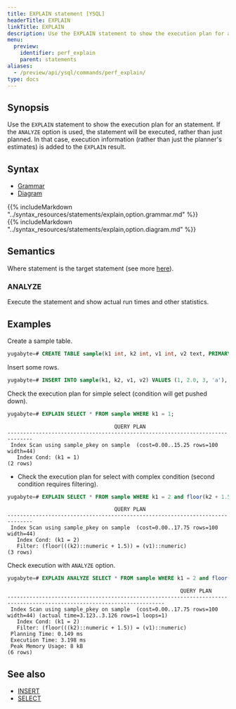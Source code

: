 ```yaml
---
title: EXPLAIN statement [YSQL]
headerTitle: EXPLAIN
linkTitle: EXPLAIN
description: Use the EXPLAIN statement to show the execution plan for an statement. If the ANALYZE option is used, the statement will be executed, rather than just planned.
menu:
  preview:
    identifier: perf_explain
    parent: statements
aliases:
  - /preview/api/ysql/commands/perf_explain/
type: docs
---
```


## Synopsis

Use the `EXPLAIN` statement to show the execution plan for an statement. If the `ANALYZE` option is used, the statement will be executed, rather than just planned. In that case, execution information (rather than just the planner's estimates) is added to the `EXPLAIN` result.

## Syntax

<ul class="nav nav-tabs nav-tabs-yb">
  <li >
    <a href="#grammar" class="nav-link active" id="grammar-tab" data-toggle="tab" role="tab" aria-controls="grammar" aria-selected="true">
      <i class="fas fa-file-alt" aria-hidden="true"></i>
      Grammar
    </a>
  </li>
  <li>
    <a href="#diagram" class="nav-link" id="diagram-tab" data-toggle="tab" role="tab" aria-controls="diagram" aria-selected="false">
      <i class="fas fa-project-diagram" aria-hidden="true"></i>
      Diagram
    </a>
  </li>
</ul>

<div class="tab-content">
  <div id="grammar" class="tab-pane fade show active" role="tabpanel" aria-labelledby="grammar-tab">
  {{% includeMarkdown "../syntax_resources/statements/explain,option.grammar.md" %}}
  </div>
  <div id="diagram" class="tab-pane fade" role="tabpanel" aria-labelledby="diagram-tab">
  {{% includeMarkdown "../syntax_resources/statements/explain,option.diagram.md" %}}
  </div>
</div>

## Semantics

Where statement is the target statement (see more [here](../dml_select/)).

### ANALYZE

Execute the statement and show actual run times and other statistics.

## Examples

Create a sample table.

```sql
yugabyte=# CREATE TABLE sample(k1 int, k2 int, v1 int, v2 text, PRIMARY KEY (k1, k2));
```

Insert some rows.

```sql
yugabyte=# INSERT INTO sample(k1, k2, v1, v2) VALUES (1, 2.0, 3, 'a'), (2, 3.0, 4, 'b'), (3, 4.0, 5, 'c');
```

Check the execution plan for simple select (condition will get pushed down).

```sql
yugabyte=# EXPLAIN SELECT * FROM sample WHERE k1 = 1;
```

```output
                                  QUERY PLAN
------------------------------------------------------------------------------
 Index Scan using sample_pkey on sample  (cost=0.00..15.25 rows=100 width=44)
   Index Cond: (k1 = 1)
(2 rows)
```

- Check the execution plan for select with complex condition (second condition requires filtering).

```sql
yugabyte=# EXPLAIN SELECT * FROM sample WHERE k1 = 2 and floor(k2 + 1.5) = v1;
```

```output
                                  QUERY PLAN
------------------------------------------------------------------------------
 Index Scan using sample_pkey on sample  (cost=0.00..17.75 rows=100 width=44)
   Index Cond: (k1 = 2)
   Filter: (floor(((k2)::numeric + 1.5)) = (v1)::numeric)
(3 rows)
```

Check execution with `ANALYZE` option.

```sql
yugabyte=# EXPLAIN ANALYZE SELECT * FROM sample WHERE k1 = 2 and floor(k2 + 1.5) = v1;
```

```output
                                                       QUERY PLAN
------------------------------------------------------------------------------------------------------------------------
 Index Scan using sample_pkey on sample  (cost=0.00..17.75 rows=100 width=44) (actual time=3.123..3.126 rows=1 loops=1)
   Index Cond: (k1 = 2)
   Filter: (floor(((k2)::numeric + 1.5)) = (v1)::numeric)
 Planning Time: 0.149 ms
 Execution Time: 3.198 ms
 Peak Memory Usage: 8 kB
(6 rows)
```

## See also

- [INSERT](../dml_insert/)
- [SELECT](../dml_select/)
